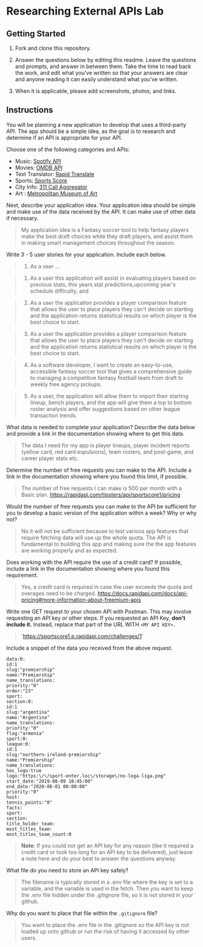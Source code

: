 # Researching External APIs Lab

## Getting Started

1. Fork and clone this repository.

1. Answer the questions below by editing this readme. Leave the questions and prompts, and answer in between them. Take the time to read back the work, and edit what you've written so that your answers are clear and anyone reading it can easily understand what you've written.

1. When it is applicable, please add screenshots, photos, and links.

## Instructions

You will be planning a new application to develop that uses a third-party API. The app should be a simple idea, as the goal is to research and determine if an API is appropriate for your API.

Choose one of the following categories and APIs:

- Music: [Spotify API](https://developer.spotify.com/documentation/web-api)
- Movies: [OMDB API](https://www.omdbapi.com)
- Text Translator: [Rapid Translate](https://rapidapi.com/auth/sign-up?referral=/sibaridev/api/rapid-translate-multi-traduction)
- Sports: [Sports Score](https://rapidapi.com/tipsters/api/sportscore1)
- City Info: [311 Call Aggregator](https://data.cityofnewyork.us/browse?Dataset-Information_Agency=311)
- Art : [Metropolitan Museum of Art ](https://metmuseum.github.io)

Next, describe your application idea. Your application idea should be simple and make use of the data received by the API. It can make use of other data if necessary.

> My application idea is a Fantasy soccer tool to help fantasy players make the best draft choices while they draft players, and assist them in making smart management choices throughout the season.

Write 3 - 5 user stories for your application. Include each below.

> 1. As a user ...

> 1. As a user this application will assist in evaluating players based on previous stats, this years stat predictions,upcoming year's schedule difficulty, and  

> 2. As a user the application provides a player comparison feature that allows the user to place players they can't decide on starting and the application returns statistical results on which player is the best choice to start.

> 3. As a user the application provides a player comparison feature that allows the user to place players they can't decide on starting and the application returns statistical results on which player is the best choice to start.

> 4. As a software developer, I want to create an easy-to-use, accessible fantasy soccer tool that gives a comprehensive guide to managing a competitive fantasy football team from draft to weekly free agency pickups.

> 5. As a user, the application will allow them to import their starting lineup, bench players, and the app will give them a top to bottom roster analysis and offer suggestions based on other league transaction trends.

What data is needed to complete your application? Describe the data below and provide a link in the documentation showing where to get this data.

> The data I need for my app is player lineups, player incident reports (yellow card, red card espulsions), team rosters, and post-game, and career player stats etc.

Determine the number of free requests you can make to the API. Include a link in the documentation showing where you found this limit, if possible.

> The number of free requests I can make is 500 per month with a Basic plan. https://rapidapi.com/tipsters/api/sportscore1/pricing

Would the number of free requests you can make to the API be sufficient for you to develop a basic version of the application within a week? Why or why not?

> No it will not be sufficient because to test various app features that require fetching data will use up the whole quota. The API is fundamental to building this app and making sure the the app features are working properly and as expected. 

Does working with the API require the use of a credit card? If possible, include a link in the documentation showing where you found this requirement.

> Yes, a credit card is required in case the user exceeds the quota and overages need to be charged. https://docs.rapidapi.com/docs/api-pricing#more-information-about-freemium-apis 

Write one GET request to your chosen API with Postman. This may involve requesting an API key or other steps. If you requested an API Key, **don't include it.** Instead, replace that part of the URL WITH `<MY API KEY>.`

> 'https://sportscore1.p.rapidapi.com/challenges/1'

Include a snippet of the data you received from the above request.

```
data:0:
id:1
slug:"premiership"
name:"Premiership"
name_translations:
priority:"0"
order:"23"
sport:
section:0:
id:1
slug:"argentina"
name:"Argentina"
name_translations:
priority:"0"
flag:"armenia"
sport:0:
league:0:
id:1
slug:"northern-ireland-premiership"
name:"Premiership"
name_translations:
has_logo:true
logo:"https:\/\/sport-enter.loc\/storage\/no-loga-liga.png"
start_date:"2019-08-09 18:45:00"
end_date:"2020-06-01 00:00:00"
priority:"0"
host:
tennis_points:"0"
facts:
sport:
section:
title_holder_team:
most_titles_team:
most_titles_team_count:0
```

> **Note**: If you could not get an API key for any reason (like it required a credit card or took too long for an API key to be delivered), just leave a note here and do your best to answer the questions anyway.

What file do you need to store an API key safely?

> The filename is typically stored in a .env file where the key is set to a variable, and the variable is used in the fetch. Then you want to keep the .env file hidden under the .gitignore file, so it is not stored in your github. 

Why do you want to place that file within the `.gitignore` file?

> You want to place the .env file in the .gitignore so the API key is not loaded up onto github or run the risk of having it accessed by other users. 
